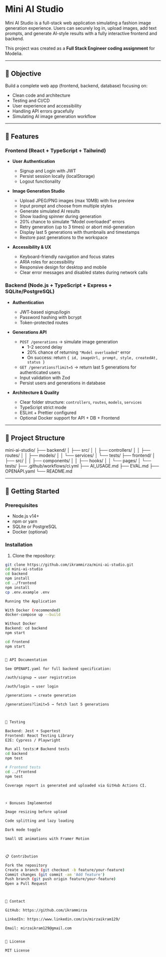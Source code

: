# Mini AI Studio

Mini AI Studio is a full-stack web application simulating a fashion image generation experience. Users can securely log in, upload images, add text prompts, and generate AI-style results with a fully interactive frontend and backend.

This project was created as a **Full Stack Engineer coding assignment** for Modelia.

---

## 🎯 Objective

Build a complete web app (frontend, backend, database) focusing on:

- Clean code and architecture
- Testing and CI/CD
- User experience and accessibility
- Handling API errors gracefully
- Simulating AI image generation workflow

---

## 🚀 Features

### Frontend (React + TypeScript + Tailwind)

- **User Authentication**
  - Signup and Login with JWT
  - Persist session locally (localStorage)
  - Logout functionality

- **Image Generation Studio**
  - Upload JPEG/PNG images (max 10MB) with live preview
  - Input prompt and choose from multiple styles
  - Generate simulated AI results
  - Show loading spinner during generation
  - 20% chance to simulate “Model overloaded” errors
  - Retry generation (up to 3 times) or abort mid-generation
  - Display last 5 generations with thumbnails and timestamps
  - Restore past generations to the workspace

- **Accessibility & UX**
  - Keyboard-friendly navigation and focus states
  - ARIA roles for accessibility
  - Responsive design for desktop and mobile
  - Clear error messages and disabled states during network calls


### Backend (Node.js + TypeScript + Express + SQLite/PostgreSQL)

- **Authentication**
  - JWT-based signup/login
  - Password hashing with bcrypt
  - Token-protected routes

- **Generations API**
  - `POST /generations` → simulate image generation
    - 1–2 second delay
    - 20% chance of returning `"Model overloaded"` error
    - On success: return `{ id, imageUrl, prompt, style, createdAt, status }`
  - `GET /generations?limit=5` → return last 5 generations for authenticated users
  - Input validation with Zod
  - Persist users and generations in database

- **Architecture & Quality**
  - Clear folder structure: `controllers`, `routes`, `models`, `services`
  - TypeScript strict mode
  - ESLint + Prettier configured
  - Optional Docker support for API + DB + Frontend

---

## 🧩 Project Structure

mini-ai-studio/
├── backend/
│ ├── src/
│ │ ├── controllers/
│ │ ├── routes/
│ │ ├── models/
│ │ └── services/
│ └── tests/
├── frontend/
│ ├── src/
│ │ ├── components/
│ │ ├── hooks/
│ │ └── pages/
│ └── tests/
├── .github/workflows/ci.yml
├── AI_USAGE.md
├── EVAL.md
├── OPENAPI.yaml
└── README.md


---

## 🧪 Getting Started

### Prerequisites

- Node.js v14+
- npm or yarn
- SQLite or PostgreSQL
- Docker (optional)


### Installation

1. Clone the repository:

```bash
git clone https://github.com/ikrammirza/mini-ai-studio.git
cd mini-ai-studio
cd backend
npm install
cd ../frontend
npm install
cp .env.example .env

Running the Application

With Docker (recommended)
docker-compose up --build

Without Docker
Backend: cd backend
npm start

cd frontend
npm start


📄 API Documentation

See OPENAPI.yaml for full backend specification:

/auth/signup → user registration

/auth/login → user login

/generations → create generation

/generations?limit=5 → fetch last 5 generations



🧪 Testing

Backend: Jest + Supertest
Frontend: React Testing Library
E2E: Cypress / Playwright

Run all tests:# Backend tests
cd backend
npm test

# Frontend tests
cd ../frontend
npm test

Coverage report is generated and uploaded via GitHub Actions CI.



⚡ Bonuses Implemented

Image resizing before upload

Code splitting and lazy loading

Dark mode toggle

Small UI animations with Framer Motion



📋 Contribution

Fork the repository
Create a branch (git checkout -b feature/your-feature)
Commit changes (git commit -am 'Add feature')
Push branch (git push origin feature/your-feature)
Open a Pull Request



📧 Contact

GitHub: https://github.com/ikrammirza

LinkedIn: https://www.linkedin.com/in/mirzaikram129/

Email: mirzaikram129@gmail.com


📄 License

MIT License